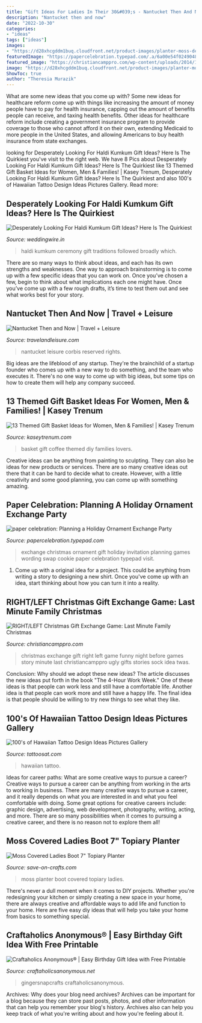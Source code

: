 ```yaml
---
title: "Gift Ideas For Ladies In Their 30&#039;s - Nantucket Then And Now"
description: "Nantucket then and now"
date: "2022-10-30"
categories:
- "ideas"
tags: ["ideas"]
images:
- "https://d28xhcgddm1buq.cloudfront.net/product-images/planter-moss-deco-bella-boot-7in-4.jpg"
featuredImage: "https://papercelebration.typepad.com/.a/6a00e54f0249048834010535b35698970b-600wi"
featured_image: "https://christiancamppro.com/wp-content/uploads/2014/10/RIGHT-LEFT-e1413801373973.png"
image: "https://d28xhcgddm1buq.cloudfront.net/product-images/planter-moss-deco-bella-boot-7in-4.jpg"
ShowToc: true
author: "Theresia Murazik"
---
```



What are some new ideas that you come up with?
Some new ideas for healthcare reform come up with things like increasing the amount of money people have to pay for health insurance, capping out the amount of benefits people can receive, and taxing health benefits. Other ideas for healthcare reform include creating a government insurance program to provide coverage to those who cannot afford it on their own, extending Medicaid to more people in the United States, and allowing Americans to buy health insurance from state exchanges.

	

		
looking for Desperately Looking For Haldi Kumkum Gift Ideas? Here Is The Quirkiest you've visit to the right web. We have 8 Pics about Desperately Looking For Haldi Kumkum Gift Ideas? Here Is The Quirkiest like 13 Themed Gift Basket Ideas for Women, Men &amp; Families! | Kasey Trenum, Desperately Looking For Haldi Kumkum Gift Ideas? Here Is The Quirkiest and also 100&#039;s of Hawaiian Tattoo Design Ideas Pictures Gallery. Read more:
		
    
## Desperately Looking For Haldi Kumkum Gift Ideas? Here Is The Quirkiest

<img loading=lazy src="https://cdn0.weddingwire.in/articles/images/1/2/6/0/img_30621/2-haldi-kumkum-gift-ideas-verdant-world-of-my-own-broadly-which-traditions-are-followed-in-a-haldi-kumkum-ceremony.jpg" onerror="this.onerror=null;this.src='https://tse4.mm.bing.net/th?id=OIP.vIJNZYELXxfdPGXJc31FzwHaHa&amp;pid=15.1';" alt="Desperately Looking For Haldi Kumkum Gift Ideas? Here Is The Quirkiest">

_Source: weddingwire.in_

>haldi kumkum ceremony gift traditions followed broadly which. 

	

There are so many ways to think about ideas, and each has its own strengths and weaknesses. One way to approach brainstorming is to come up with a few specific ideas that you can work on. Once you’ve chosen a few, begin to think about what implications each one might have. Once you’ve come up with a few rough drafts, it’s time to test them out and see what works best for your story.

    
## Nantucket Then And Now | Travel + Leisure

<img loading=lazy src="https://cdn-image.travelandleisure.com/sites/default/files/styles/1600x1000/public/1434381675/NANTUCKET0615.jpg?itok=zvvJr_x-" onerror="this.onerror=null;this.src='https://tse4.mm.bing.net/th?id=OIP.YogzEbjGLk3qsHpSHysCvAHaEo&amp;pid=15.1';" alt="Nantucket Then and Now | Travel + Leisure">

_Source: travelandleisure.com_

>nantucket leisure corbis reserved rights. 

	

Big ideas are the lifeblood of any startup. They're the brainchild of a startup founder who comes up with a new way to do something, and the team who executes it. There's no one way to come up with big ideas, but some tips on how to create them will help any company succeed.

    
## 13 Themed Gift Basket Ideas For Women, Men &amp; Families! | Kasey Trenum

<img loading=lazy src="https://kaseytrenum.com/wp-content/uploads/2016/02/diy-coffee-gift-basket.jpg" onerror="this.onerror=null;this.src='https://tse1.mm.bing.net/th?id=OIP.0g6oVdP6g1sFgAZH6DmssgHaMP&amp;pid=15.1';" alt="13 Themed Gift Basket Ideas for Women, Men &amp; Families! | Kasey Trenum">

_Source: kaseytrenum.com_

>basket gift coffee themed diy families lovers. 

	

Creative ideas can be anything from painting to sculpting. They can also be ideas for new products or services. There are so many creative ideas out there that it can be hard to decide what to create. However, with a little creativity and some good planning, you can come up with something amazing.

    
## Paper Celebration: Planning A Holiday Ornament Exchange Party

<img loading=lazy src="https://papercelebration.typepad.com/.a/6a00e54f0249048834010535b35698970b-600wi" onerror="this.onerror=null;this.src='https://tse2.mm.bing.net/th?id=OIP.404--Pa57lqWqV0LAWnijAHaE3&amp;pid=15.1';" alt="paper celebration: Planning a Holiday Ornament Exchange Party">

_Source: papercelebration.typepad.com_

>exchange christmas ornament gift holiday invitation planning games wording swap cookie paper celebration typepad visit. 

	

1. Come up with a original idea for a project. This could be anything from writing a story to designing a new shirt. Once you've come up with an idea, start thinking about how you can turn it into a reality. 

    
## RIGHT/LEFT Christmas Gift Exchange Game: Last Minute Family Christmas

<img loading=lazy src="https://christiancamppro.com/wp-content/uploads/2014/10/RIGHT-LEFT-e1413801373973.png" onerror="this.onerror=null;this.src='https://tse3.mm.bing.net/th?id=OIP.5SnooT0GqOzJj6iM-GkjTAHaLH&amp;pid=15.1';" alt="RIGHT/LEFT Christmas Gift Exchange Game: Last Minute Family Christmas">

_Source: christiancamppro.com_

>christmas exchange gift right left game funny night before games story minute last christiancamppro ugly gifts stories sock idea twas. 

	

Conclusion: Why should we adopt these new ideas?
The article discusses the new ideas put forth in the book "The 4-Hour Work Week." One of these ideas is that people can work less and still have a comfortable life. Another idea is that people can work more and still have a happy life. The final idea is that people should be willing to try new things to see what they like.

    
## 100&#039;s Of Hawaiian Tattoo Design Ideas Pictures Gallery

<img loading=lazy src="https://tattoosat.com/wp-content/uploads/2014/12/Hawaiian-6.jpg" onerror="this.onerror=null;this.src='https://tse4.mm.bing.net/th?id=OIP.rzoqe_jfduh_mQ4xVZuSVQHaMW&amp;pid=15.1';" alt="100&#039;s of Hawaiian Tattoo Design Ideas Pictures Gallery">

_Source: tattoosat.com_

>hawaiian tattoo. 

	

Ideas for career paths: What are some creative ways to pursue a career?
Creative ways to pursue a career can be anything from working in the arts to working in business. There are many creative ways to pursue a career, and it really depends on what you are interested in and what you feel comfortable with doing. Some great options for creative careers include: graphic design, advertising, web development, photography, writing, acting, and more. There are so many possibilities when it comes to pursuing a creative career, and there is no reason not to explore them all!

    
## Moss Covered Ladies Boot 7&quot; Topiary Planter

<img loading=lazy src="https://d28xhcgddm1buq.cloudfront.net/product-images/planter-moss-deco-bella-boot-7in-4.jpg" onerror="this.onerror=null;this.src='https://tse3.mm.bing.net/th?id=OIP.OF0BG5q3XC77mLs0DbijmAHaLH&amp;pid=15.1';" alt="Moss Covered Ladies Boot 7&quot; Topiary Planter">

_Source: save-on-crafts.com_

>moss planter boot covered topiary ladies. 

	

There's never a dull moment when it comes to DIY projects. Whether you're redesigning your kitchen or simply creating a new space in your home, there are always creative and affordable ways to add life and function to your home. Here are five easy diy ideas that will help you take your home from basics to something special.

    
## Craftaholics Anonymous® | Easy Birthday Gift Idea With Free Printable

<img loading=lazy src="https://www.craftaholicsanonymous.net/wp-content/uploads/2015/04/Easy-Birthday-Gift-Idea-Printable-GingerSnapCrafts.com_.png" onerror="this.onerror=null;this.src='https://tse1.mm.bing.net/th?id=OIP.pbGRe5vuA-QrWuksew-u5AHaLH&amp;pid=15.1';" alt="Craftaholics Anonymous® | Easy Birthday Gift Idea with Free Printable">

_Source: craftaholicsanonymous.net_

>gingersnapcrafts craftaholicsanonymous. 

	

Archives: Why does your blog need archives?
Archives can be important for a blog because they can store past posts, photos, and other information that can help you remember your blog's history. Archives also can help you keep track of what you're writing about and how you're feeling about it.


